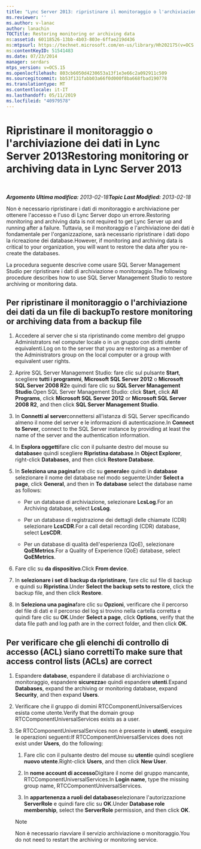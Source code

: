 ```yaml
---
title: "Lync Server 2013: ripristinare il monitoraggio o l'archiviazione dei dati"
ms.reviewer: ''
ms.author: v-lanac
author: lanachin
TOCTitle: Restoring monitoring or archiving data
ms:assetid: 60118526-13bb-4b03-803e-6ffae219d436
ms:mtpsurl: https://technet.microsoft.com/en-us/library/Hh202175(v=OCS.15)
ms:contentKeyID: 51541483
ms.date: 07/23/2014
manager: serdars
mtps_version: v=OCS.15
ms.openlocfilehash: 803cb6050d4230653a13f1e3e66c2a092911c509
ms.sourcegitcommit: bb53f131fabb03a66f0d000f8ba668fbad190778
ms.translationtype: MT
ms.contentlocale: it-IT
ms.lasthandoff: 05/11/2019
ms.locfileid: "40979578"
---
```

<div data-xmlns="http://www.w3.org/1999/xhtml">

<div class="topic" data-xmlns="http://www.w3.org/1999/xhtml" data-msxsl="urn:schemas-microsoft-com:xslt" data-cs="http://msdn.microsoft.com/en-us/">

<div data-asp="http://msdn2.microsoft.com/asp">

# <a name="restoring-monitoring-or-archiving-data-in-lync-server-2013"></a><span data-ttu-id="aa6b4-102">Ripristinare il monitoraggio o l'archiviazione dei dati in Lync Server 2013</span><span class="sxs-lookup"><span data-stu-id="aa6b4-102">Restoring monitoring or archiving data in Lync Server 2013</span></span>

</div>

<div id="mainSection">

<div id="mainBody">

<span> </span>

<span data-ttu-id="aa6b4-103">_**Argomento Ultima modifica:** 2013-02-18_</span><span class="sxs-lookup"><span data-stu-id="aa6b4-103">_**Topic Last Modified:** 2013-02-18_</span></span>

<span data-ttu-id="aa6b4-104">Non è necessario ripristinare i dati di monitoraggio e archiviazione per ottenere l'accesso e l'uso di Lync Server dopo un errore.</span><span class="sxs-lookup"><span data-stu-id="aa6b4-104">Restoring monitoring and archiving data is not required to get Lync Server up and running after a failure.</span></span> <span data-ttu-id="aa6b4-105">Tuttavia, se il monitoraggio e l'archiviazione dei dati è fondamentale per l'organizzazione, sarà necessario ripristinare i dati dopo la ricreazione dei database.</span><span class="sxs-lookup"><span data-stu-id="aa6b4-105">However, if monitoring and archiving data is critical to your organization, you will want to restore the data after you re-create the databases.</span></span>

<span data-ttu-id="aa6b4-106">La procedura seguente descrive come usare SQL Server Management Studio per ripristinare i dati di archiviazione o monitoraggio.</span><span class="sxs-lookup"><span data-stu-id="aa6b4-106">The following procedure describes how to use SQL Server Management Studio to restore archiving or monitoring data.</span></span>

<div>

## <a name="to-restore-monitoring-or-archiving-data-from-a-backup-file"></a><span data-ttu-id="aa6b4-107">Per ripristinare il monitoraggio o l'archiviazione dei dati da un file di backup</span><span class="sxs-lookup"><span data-stu-id="aa6b4-107">To restore monitoring or archiving data from a backup file</span></span>

1.  <span data-ttu-id="aa6b4-108">Accedere al server che si sta ripristinando come membro del gruppo Administrators nel computer locale o in un gruppo con diritti utente equivalenti.</span><span class="sxs-lookup"><span data-stu-id="aa6b4-108">Log on to the server that you are restoring as a member of the Administrators group on the local computer or a group with equivalent user rights.</span></span>

2.  <span data-ttu-id="aa6b4-109">Aprire SQL Server Management Studio: fare clic sul pulsante **Start**, scegliere **tutti i programmi**, **Microsoft SQL Server 2012** o **Microsoft SQL Server 2008 R2**e quindi fare clic su **SQL Server Management Studio**.</span><span class="sxs-lookup"><span data-stu-id="aa6b4-109">Open SQL Server Management Studio: click **Start**, click **All Programs**, click **Microsoft SQL Server 2012** or **Microsoft SQL Server 2008 R2**, and then click **SQL Server Management Studio**.</span></span>

3.  <span data-ttu-id="aa6b4-110">In **Connetti al server**connettersi all'istanza di SQL Server specificando almeno il nome del server e le informazioni di autenticazione.</span><span class="sxs-lookup"><span data-stu-id="aa6b4-110">In **Connect to Server**, connect to the SQL Server instance by providing at least the name of the server and the authentication information.</span></span>

4.  <span data-ttu-id="aa6b4-111">In **Esplora oggetti**fare clic con il pulsante destro del mouse su **database**e quindi scegliere **Ripristina database**.</span><span class="sxs-lookup"><span data-stu-id="aa6b4-111">In **Object Explorer**, right-click **Databases**, and then click **Restore Database**.</span></span>

5.  <span data-ttu-id="aa6b4-112">In **Seleziona una pagina**fare clic su **generale**e quindi in **database** selezionare il nome del database nel modo seguente:</span><span class="sxs-lookup"><span data-stu-id="aa6b4-112">Under **Select a page**, click **General**, and then in **To database** select the database name as follows:</span></span>
    
      - <span data-ttu-id="aa6b4-113">Per un database di archiviazione, selezionare **LcsLog**.</span><span class="sxs-lookup"><span data-stu-id="aa6b4-113">For an Archiving database, select **LcsLog**.</span></span>
    
      - <span data-ttu-id="aa6b4-114">Per un database di registrazione dei dettagli delle chiamate (CDR) selezionare **LcsCDR**.</span><span class="sxs-lookup"><span data-stu-id="aa6b4-114">For a call detail recording (CDR) database, select **LcsCDR**.</span></span>
    
      - <span data-ttu-id="aa6b4-115">Per un database di qualità dell'esperienza (QoE), selezionare **QoEMetrics**.</span><span class="sxs-lookup"><span data-stu-id="aa6b4-115">For a Quality of Experience (QoE) database, select **QoEMetrics**.</span></span>

6.  <span data-ttu-id="aa6b4-116">Fare clic su **da dispositivo**.</span><span class="sxs-lookup"><span data-stu-id="aa6b4-116">Click **From device**.</span></span>

7.  <span data-ttu-id="aa6b4-117">In **selezionare i set di backup da ripristinare**, fare clic sul file di backup e quindi su **Ripristina**.</span><span class="sxs-lookup"><span data-stu-id="aa6b4-117">Under **Select the backup sets to restore**, click the backup file, and then click **Restore**.</span></span>

8.  <span data-ttu-id="aa6b4-118">In **Seleziona una pagina**fare clic su **Opzioni**, verificare che il percorso del file di dati e il percorso del log si trovino nella cartella corretta e quindi fare clic su **OK**.</span><span class="sxs-lookup"><span data-stu-id="aa6b4-118">Under **Select a page**, click **Options**, verify that the data file path and log path are in the correct folder, and then click **OK**.</span></span>

</div>

<div>

## <a name="to-make-sure-that-access-control-lists-acls-are-correct"></a><span data-ttu-id="aa6b4-119">Per verificare che gli elenchi di controllo di accesso (ACL) siano corretti</span><span class="sxs-lookup"><span data-stu-id="aa6b4-119">To make sure that access control lists (ACLs) are correct</span></span>

1.  <span data-ttu-id="aa6b4-120">Espandere **database**, espandere il database di archiviazione o monitoraggio, espandere **sicurezza**e quindi espandere **utenti**.</span><span class="sxs-lookup"><span data-stu-id="aa6b4-120">Expand **Databases**, expand the archiving or monitoring database, expand **Security**, and then expand **Users**.</span></span>

2.  <span data-ttu-id="aa6b4-121">Verificare che il gruppo di domini RTCComponentUniversalServices esista come utente.</span><span class="sxs-lookup"><span data-stu-id="aa6b4-121">Verify that the domain group RTCComponentUniversalServices exists as a user.</span></span>

3.  <span data-ttu-id="aa6b4-122">Se RTCComponentUniversalServices non è presente in **utenti**, eseguire le operazioni seguenti:</span><span class="sxs-lookup"><span data-stu-id="aa6b4-122">If RTCComponentUniversalServices does not exist under **Users**, do the following:</span></span>
    
    1.  <span data-ttu-id="aa6b4-123">Fare clic con il pulsante destro del mouse su **utenti**e quindi scegliere **nuovo utente**.</span><span class="sxs-lookup"><span data-stu-id="aa6b4-123">Right-click **Users**, and then click **New User**.</span></span>
    
    2.  <span data-ttu-id="aa6b4-124">In **nome account di accesso**Digitare il nome del gruppo mancante, RTCComponentUniversalServices.</span><span class="sxs-lookup"><span data-stu-id="aa6b4-124">In **Login name**, type the missing group name, RTCComponentUniversalServices.</span></span>
    
    3.  <span data-ttu-id="aa6b4-125">In **appartenenza a ruoli del database**selezionare l'autorizzazione **ServerRole** e quindi fare clic su **OK**.</span><span class="sxs-lookup"><span data-stu-id="aa6b4-125">Under **Database role membership**, select the **ServerRole** permission, and then click **OK**.</span></span>
    
    <div>
    

    > [!NOTE]  
    > <span data-ttu-id="aa6b4-126">Non è necessario riavviare il servizio archiviazione o monitoraggio.</span><span class="sxs-lookup"><span data-stu-id="aa6b4-126">You do not need to restart the archiving or monitoring service.</span></span>

    
    </div>

</div>

</div>

<span> </span>

</div>

</div>

</div>


